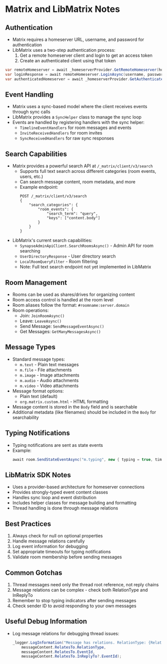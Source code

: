 # Matrix and LibMatrix Notes

## Authentication
- Matrix requires a homeserver URL, username, and password for authentication
- LibMatrix uses a two-step authentication process:
  1. Get a remote homeserver client and login to get an access token
  2. Create an authenticated client using that token

```csharp
var remoteHomeserver = await _homeserverProvider.GetRemoteHomeserver(homeServer, proxy: null, useCache: true, enableServer: true);
var loginResponse = await remoteHomeserver.LoginAsync(username, password, "CleverBot");
var authenticatedHomeserver = await _homeserverProvider.GetAuthenticatedWithToken(homeServer, loginResponse.AccessToken);
```

## Event Handling
- Matrix uses a sync-based model where the client receives events through sync calls
- LibMatrix provides a `SyncHelper` class to manage the sync loop
- Events are handled by registering handlers with the sync helper:
  - `TimelineEventHandlers` for room messages and events
  - `InviteReceivedHandlers` for room invites
  - `SyncReceivedHandlers` for raw sync responses

## Search Capabilities
- Matrix provides a powerful search API at `/_matrix/client/v3/search`
  - Supports full text search across different categories (room events, users, etc.)
  - Can search message content, room metadata, and more
  - Example endpoint:
    ```
    POST /_matrix/client/v3/search
    {
        "search_categories": {
            "room_events": {
                "search_term": "query",
                "keys": ["content.body"]
            }
        }
    }
    ```
- LibMatrix's current search capabilities:
  - `SynapseAdminApiClient.SearchRoomsAsync()` - Admin API for room searching
  - `UserDirectoryResponse` - User directory search
  - `LocalRoomQueryFilter` - Room filtering
  - Note: Full text search endpoint not yet implemented in LibMatrix

## Room Management
- Rooms can be used as shares/drives for organizing content
- Room access control is handled at the room level
- Room aliases follow the format: `#roomname:server.domain`
- Room operations:
  - Join: `JoinRoomAsync()`
  - Leave: `LeaveAsync()`
  - Send Message: `SendMessageEventAsync()`
  - Get Messages: `GetManyMessagesAsync()`

## Message Types
- Standard message types:
  - `m.text` - Plain text messages
  - `m.file` - File attachments
  - `m.image` - Image attachments
  - `m.audio` - Audio attachments
  - `m.video` - Video attachments
- Message format options:
  - Plain text (default)
  - `org.matrix.custom.html` - HTML formatting
- Message content is stored in the `Body` field and is searchable
- Additional metadata (like filenames) should be included in the `Body` for searchability

## Typing Notifications
- Typing notifications are sent as state events
- Example:
  ```csharp
  await room.SendStateEventAsync("m.typing", new { typing = true, timeout = 1000 });
  ```

## LibMatrix SDK Notes
- Uses a provider-based architecture for homeserver connections
- Provides strongly-typed event content classes
- Handles sync loop and event distribution
- Includes helper classes for message building and formatting
- Thread handling is done through message relations

## Best Practices
1. Always check for null on optional properties
2. Handle message relations carefully
3. Log event information for debugging
4. Set appropriate timeouts for typing notifications
5. Validate room membership before sending messages

## Common Gotchas
1. Thread messages need only the thread root reference, not reply chains
2. Message relations can be complex - check both RelationType and InReplyTo
3. Remember to stop typing indicators after sending messages
4. Check sender ID to avoid responding to your own messages

## Useful Debug Information
- Log message relations for debugging thread issues:
  ```csharp
  _logger.LogInformation("Message has relations. RelationType: {RelationType}, EventId: {EventId}, ReplyTo: {ReplyTo}", 
      messageContent.RelatesTo.RelationType,
      messageContent.RelatesTo.EventId,
      messageContent.RelatesTo.InReplyTo?.EventId);
  ``` 